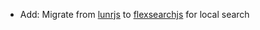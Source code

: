 * Add: Migrate from [lunrjs](https://github.com/olivernn/lunr.js) to [flexsearchjs](https://github.com/nextapps-de/flexsearch) for local search